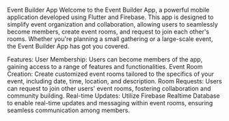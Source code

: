Event Builder App
Welcome to the Event Builder App, a powerful mobile application developed using Flutter and Firebase. This app is designed to simplify event organization and collaboration, allowing users to seamlessly become members, create event rooms, and request to join each other's rooms. Whether you're planning a small gathering or a large-scale event, the Event Builder App has got you covered.

Features:
User Membership: Users can become members of the app, gaining access to a range of features and functionalities.
Event Room Creation: Create customized event rooms tailored to the specifics of your event, including date, time, location, and description.
Room Requests: Users can request to join other users' event rooms, fostering collaboration and community building.
Real-time Updates: Utilize Firebase Realtime Database to enable real-time updates and messaging within event rooms, ensuring seamless communication among members.
